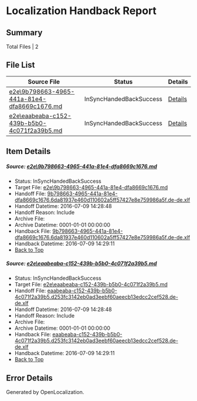 # <a name='report-top'></a> Localization Handback Report

## Summary
 Total Files | 2

## File List
 Source File | Status | Details 
 ----------- | ------ | ------- 
 [e2e\9b798663-4965-441a-81e4-dfa8669c1676.md](https://github.com/OpenLocalizationTestOrg/oltest/blob/3a7ff0dca985da2db18a0847d44e7fde298bae7a/e2e/9b798663-4965-441a-81e4-dfa8669c1676.md) | InSyncHandedBackSuccess | [Details](#c6294e3b49c51ed9e498a102881884a3ad180d2f1)
 [e2e\eaabeaba-c152-439b-b5b0-4c071f2a39b5.md](https://github.com/OpenLocalizationTestOrg/oltest/blob/3a7ff0dca985da2db18a0847d44e7fde298bae7a/e2e/eaabeaba-c152-439b-b5b0-4c071f2a39b5.md) | InSyncHandedBackSuccess | [Details](#5fbf160788327fe993bc28ce94f89a6f5dae71372)

## Item Details
##### <a name='c6294e3b49c51ed9e498a102881884a3ad180d2f1'></a> Source: [e2e\9b798663-4965-441a-81e4-dfa8669c1676.md](https://github.com/OpenLocalizationTestOrg/oltest/blob/3a7ff0dca985da2db18a0847d44e7fde298bae7a/e2e/9b798663-4965-441a-81e4-dfa8669c1676.md)
* Status: InSyncHandedBackSuccess
* Target File: [e2e\9b798663-4965-441a-81e4-dfa8669c1676.md](https://github.com/OpenLocalizationTestOrg/oltest-dede-fly/blob/ed2bc445f09cecde20160472557b642c7f7d83ec/e2e/9b798663-4965-441a-81e4-dfa8669c1676.md)
* Handoff File: [9b798663-4965-441a-81e4-dfa8669c1676.6da81937e460d110602a5ff57427e8e759986a5f.de-de.xlf](https://github.com/OpenLocalizationTestOrg/olhandoff-e2e/blob/7df01fc1c78f157e37389a56ad9888da4034a39b/ol-handoff/OpenLocalizationTestOrg/oltest-dede-fly/ci/ht/9b798663-4965-441a-81e4-dfa8669c1676.6da81937e460d110602a5ff57427e8e759986a5f.de-de.xlf)
* Handoff Datetime: 2016-07-09 14:28:48
* Handoff Reason: Include
* Archive File: 
* Archive Datetime: 0001-01-01 00:00:00
* Handback File: [9b798663-4965-441a-81e4-dfa8669c1676.6da81937e460d110602a5ff57427e8e759986a5f.de-de.xlf](https://github.com/OpenLocalizationTestOrg/olhandback-e2e/blob/a548c15a0097d5b8b07770a03fc28472b761181c/ol-handback/OpenLocalizationTestOrg/oltest-dede-fly/ci/ht/9b798663-4965-441a-81e4-dfa8669c1676.6da81937e460d110602a5ff57427e8e759986a5f.de-de.xlf)
* Handback Datetime: 2016-07-09 14:29:11
* [Back to Top](#report-top)

##### <a name='5fbf160788327fe993bc28ce94f89a6f5dae71372'></a> Source: [e2e\eaabeaba-c152-439b-b5b0-4c071f2a39b5.md](https://github.com/OpenLocalizationTestOrg/oltest/blob/3a7ff0dca985da2db18a0847d44e7fde298bae7a/e2e/eaabeaba-c152-439b-b5b0-4c071f2a39b5.md)
* Status: InSyncHandedBackSuccess
* Target File: [e2e\eaabeaba-c152-439b-b5b0-4c071f2a39b5.md](https://github.com/OpenLocalizationTestOrg/oltest-dede-fly/blob/ed2bc445f09cecde20160472557b642c7f7d83ec/e2e/eaabeaba-c152-439b-b5b0-4c071f2a39b5.md)
* Handoff File: [eaabeaba-c152-439b-b5b0-4c071f2a39b5.d253fc3142eb0ad3eebf60aeecb13edcc2cef528.de-de.xlf](https://github.com/OpenLocalizationTestOrg/olhandoff-e2e/blob/7df01fc1c78f157e37389a56ad9888da4034a39b/ol-handoff/OpenLocalizationTestOrg/oltest-dede-fly/ci/ht/eaabeaba-c152-439b-b5b0-4c071f2a39b5.d253fc3142eb0ad3eebf60aeecb13edcc2cef528.de-de.xlf)
* Handoff Datetime: 2016-07-09 14:28:48
* Handoff Reason: Include
* Archive File: 
* Archive Datetime: 0001-01-01 00:00:00
* Handback File: [eaabeaba-c152-439b-b5b0-4c071f2a39b5.d253fc3142eb0ad3eebf60aeecb13edcc2cef528.de-de.xlf](https://github.com/OpenLocalizationTestOrg/olhandback-e2e/blob/a548c15a0097d5b8b07770a03fc28472b761181c/ol-handback/OpenLocalizationTestOrg/oltest-dede-fly/ci/ht/eaabeaba-c152-439b-b5b0-4c071f2a39b5.d253fc3142eb0ad3eebf60aeecb13edcc2cef528.de-de.xlf)
* Handback Datetime: 2016-07-09 14:29:11
* [Back to Top](#report-top)


## Error Details

Generated by OpenLocalization.
